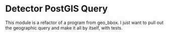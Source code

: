 # Detector PostGIS Query

This module is a refactor of a program from geo_bbox.  I just want to
pull out the geographic query and make it all by itself, with tests.


